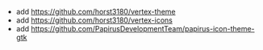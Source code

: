  * add https://github.com/horst3180/vertex-theme
 * add https://github.com/horst3180/vertex-icons
 * add https://github.com/PapirusDevelopmentTeam/papirus-icon-theme-gtk
